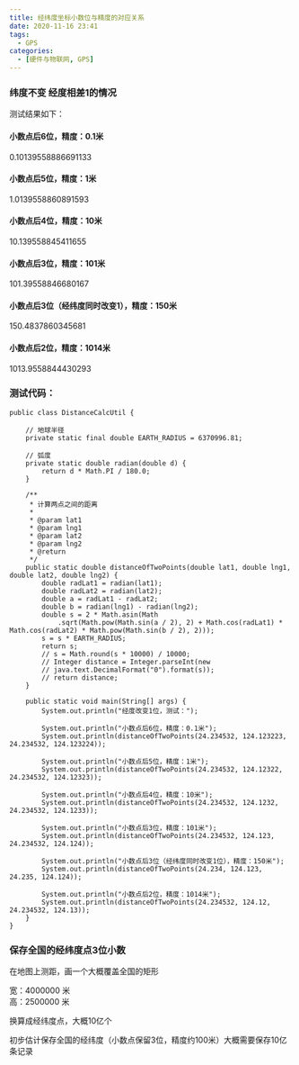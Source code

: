 ```yaml
---
title: 经纬度坐标小数位与精度的对应关系
date: 2020-11-16 23:41
tags: 
  - GPS
categories:
  - [硬件与物联网, GPS]
---
```



### 纬度不变 经度相差1的情况
测试结果如下：

#### 小数点后6位，精度：0.1米
0.10139558886691133

#### 小数点后5位，精度：1米
1.0139558860891593

#### 小数点后4位，精度：10米
10.139558845411655

#### 小数点后3位，精度：101米
101.39558846680167

#### 小数点后3位（经纬度同时改变1），精度：150米
150.4837860345681

#### 小数点后2位，精度：1014米
1013.9558844430293


### 测试代码：
```
public class DistanceCalcUtil {

    // 地球半径
    private static final double EARTH_RADIUS = 6370996.81;

    // 弧度
    private static double radian(double d) {
        return d * Math.PI / 180.0;
    }

    /**
     * 计算两点之间的距离
     * 
     * @param lat1
     * @param lng1
     * @param lat2
     * @param lng2
     * @return
     */
    public static double distanceOfTwoPoints(double lat1, double lng1, double lat2, double lng2) {
        double radLat1 = radian(lat1);
        double radLat2 = radian(lat2);
        double a = radLat1 - radLat2;
        double b = radian(lng1) - radian(lng2);
        double s = 2 * Math.asin(Math
            .sqrt(Math.pow(Math.sin(a / 2), 2) + Math.cos(radLat1) * Math.cos(radLat2) * Math.pow(Math.sin(b / 2), 2)));
        s = s * EARTH_RADIUS;
        return s;
        // s = Math.round(s * 10000) / 10000;
        // Integer distance = Integer.parseInt(new
        // java.text.DecimalFormat("0").format(s));
        // return distance;
    }

    public static void main(String[] args) {
        System.out.println("经度改变1位，测试：");

        System.out.println("小数点后6位，精度：0.1米");
        System.out.println(distanceOfTwoPoints(24.234532, 124.123223, 24.234532, 124.123224));

        System.out.println("小数点后5位，精度：1米");
        System.out.println(distanceOfTwoPoints(24.234532, 124.12322, 24.234532, 124.12323));

        System.out.println("小数点后4位，精度：10米");
        System.out.println(distanceOfTwoPoints(24.234532, 124.1232, 24.234532, 124.1233));

        System.out.println("小数点后3位，精度：101米");
        System.out.println(distanceOfTwoPoints(24.234532, 124.123, 24.234532, 124.124));

        System.out.println("小数点后3位（经纬度同时改变1位），精度：150米");
        System.out.println(distanceOfTwoPoints(24.234, 124.123, 24.235, 124.124));

        System.out.println("小数点后2位，精度：1014米");
        System.out.println(distanceOfTwoPoints(24.234532, 124.12, 24.234532, 124.13));
    }
}
```


### 保存全国的经纬度点3位小数

在地图上测距，画一个大概覆盖全国的矩形

宽：4000000 米  
高：2500000 米

换算成经纬度点，大概10亿个

初步估计保存全国的经纬度（小数点保留3位，精度约100米）大概需要保存10亿条记录

